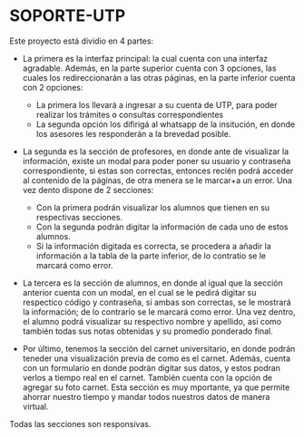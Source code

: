 # SOPORTE-UTP

Este proyecto está dividio en 4 partes:

 - La primera es la interfaz principal: la cual cuenta con una interfaz agradable. Además, en la parte superior cuenta con 3 opciones, las cuales los redireccionarán a las otras páginas, en la parte inferior cuenta con 2 opciones:
   - La primera los llevará a ingresar a su cuenta de UTP, para poder realizar los trámites o consultas correspondientes
   - La segunda opción los difirigá al whatsapp de la insitución, en donde los asesores les responderán a la brevedad posible.

 - La segunda es la sección de profesores, en donde ante de visualizar la información, existe un modal para poder poner su usuario y contraseña correspondiente, si estas son correctas, entonces recién podrá acceder al contenido de la páginas, de otra menera se le marcar+a un error. Una vez dento dispone de 2 secciones: 
   - Con la primera podrán visualizar los alumnos que tienen en su respectivas secciones.
   - Con la segunda podrán digitar la información de cada uno de estos alumnos.
   - Si la información digitada es correcta, se procedera a añadir la información a la tabla de la parte inferior, de lo contratio se le marcará como error.

 - La tercera es la sección de alumnos, en donde al igual que la sección anterior cuenta con un modal, en el cual se le pedirá digitar su respectico código y contraseña, si ambas son correctas, se le mostrará la información; de lo contrario se le marcará como error. Una vez dentro, el alumno podrá visualizar su respectivo nombre y apellido, así como también todas sus notas obtenidas y su promedio ponderado final.

 - Por último, tenemos la sección del carnet universitario, en donde podrán teneder una visualización previa de como es el carnet. Además, cuenta con un formulario en donde podrán digitar sus datos, y estos podran verlos a tiempo real en el carnet. También cuenta con la opción de agregar su foto carnet. Esta sección es muy mportante, ya que permite ahorrar nuestro tiempo y mandar todos nuestros datos de manera virtual.

Todas las secciones son responsivas. 
  
